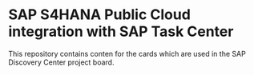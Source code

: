 # SAP S4HANA Public Cloud integration with SAP Task Center

This repository contains conten for the cards which are used in the SAP Discovery Center project board.